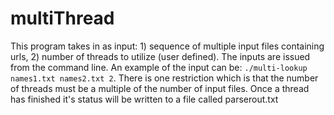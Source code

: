 # multiThread


This program takes in as input: 1) sequence of multiple input files containing urls, 2) number of threads to utilize (user defined).  The inputs are issued from the command line.  An example of the input can be: `./multi-lookup names1.txt names2.txt 2`.  There is one restriction which is that the number of threads must be a multiple of the number of input files.  Once a thread has finished it's status will be written to a file called parserout.txt  



